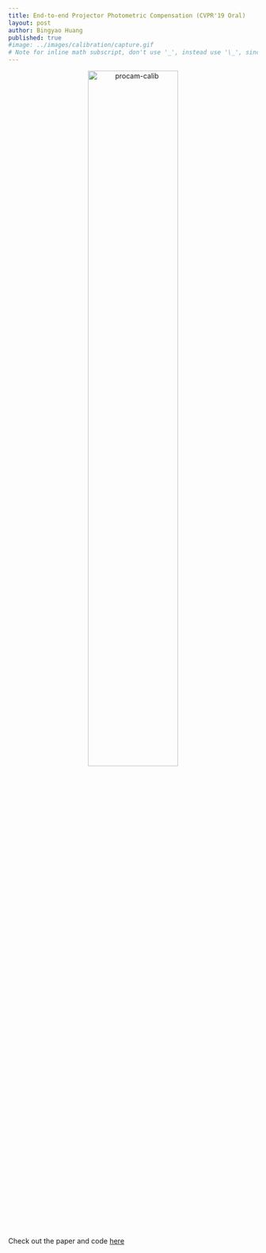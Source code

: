 ```yaml
---
title: End-to-end Projector Photometric Compensation (CVPR'19 Oral)
layout: post
author: Bingyao Huang
published: true
#image: ../images/calibration/capture.gif   
# Note for inline math subscript, don't use '_', instead use '\_', since Markdown interpret it as italic.
---
```

<p align="center"><img src="https://raw.githubusercontent.com/BingyaoHuang/CompenNet/master/doc/img_3.png" alt="procam-calib" width="60%"/></p>

Check out the paper and code [here](https://github.com/BingyaoHuang/CompenNet)
